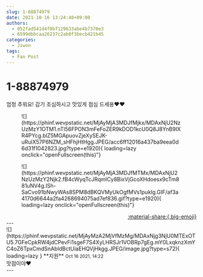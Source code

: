 ```yaml
---
slug: 1-88874979
date: 2021-10-16 13:24:48+09:00
authors:
  - 052fad541d4f0bf129633abe4b7370e3
  - 6599dbbcaa26237c2ab0f3becb421b45
categories:
  - Jiwon
tags:
  - Fan Post
---
```


# 1-88874979

<div class="post-container" markdown="1">
<div class="content-container md-sidebar__scrollwrap" markdown="1">

엄청 추워요! 감기 조심하시고 맛있게 점심 드세용❤️❤️
<figure markdown="1">
![](https://phinf.wevpstatic.net/MjAyMjA3MDJfMjkx/MDAxNjU2NzUzMzY1OTM1.nTl56FPON3mFeFoZER9kDOD1kcU0Q8J8YnB9IXR4PYcg.blZ5MGApuovZjeXySEJK-uRulX57P6NZM_sHFhjHtHgg.JPEG/acc6ff12016a437ba9eea0d6d31f1042823.jpg?type=e1920){ loading=lazy onclick="openFullscreen(this)"}
</figure>

<figure markdown="1">
![](https://phinf.wevpstatic.net/MjAyMjA3MDJfMTMx/MDAxNjU2NzUzMzY2Njk2.fB4cWyqTcJRqmICy8BixVjGcoXHdoesx9cTm881uNV4g.ISh-SaCvo91bNwyWAs8SPM8dBKQVMyUkOgfMVs1pukIg.GIF/af3a4170d6644a2fa4268694075ad7ef836.gif?type=e1920){ loading=lazy onclick="openFullscreen(this)"}
</figure>


</div>
</div>

<div style="text-align: right;" markdown="1">
<a href="https://weverse.io/fromis9/fanpost/1-88874979" style="text-align: right;">:material-share:{.big-emoji}</a>
</div>
---

<div class="comments-container md-sidebar__scrollwrap" markdown="1">
<div class="comment" markdown="1">
<div class='id-container' markdown="1">
![](https://phinf.wevpstatic.net/MjAyMzA2MjVfMzMg/MDAxNjg3NjU0MTExOTU5.7GFeCpkRW4jdCPevFi1sgeF7S4XyLHRSJr1VOBRp7gEg.mY0LxqknzXmYC4oZ6TpxCmdSnAbldBctUiaEHQVjHkgg.JPEG/image.jpg?type=s72){ loading=lazy }
**<span class="artist">지원</span>** <small>Oct 16 2021, 14:22</small><br>
</div>
<div class='comment-body' markdown="1">
맛점이야❤️ 
</div>
</div>
</div>
---
